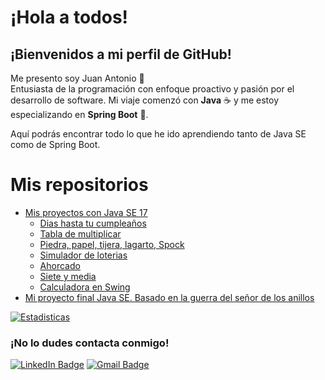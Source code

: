 # ¡Hola a todos!

## ¡Bienvenidos a mi perfil de GitHub!

Me presento soy Juan Antonio 👋  
Entusiasta de la programación con enfoque proactivo y pasión por el desarrollo de software. Mi viaje comenzó con **Java** ☕ y me estoy especializando en **Spring Boot** 🚀.

Aquí podrás encontrar todo lo que he ido aprendiendo tanto de Java SE como de Spring Boot.

# Mis repositorios
- [Mis proyectos con Java SE 17](https://github.com/jiglf/Java-SE)
   - [Dias hasta tu cumpleaños](https://github.com/jiglf/Java-SE/tree/main/DiasCumple)
   - [Tabla de multiplicar](https://github.com/jiglf/Java-SE/tree/main/Multiplicar)
   - [Piedra, papel, tijera, lagarto, Spock](https://github.com/jiglf/Java-SE/tree/main/BigBangTheory)
   - [Simulador de loterias](https://github.com/jiglf/Java-SE/tree/main/Loterias)
   - [Ahorcado](https://github.com/jiglf/Java-SE/tree/main/Ahorcado)
   - [Siete y media](https://github.com/jiglf/Java-SE/tree/main/SieteMedia)
   - [Calculadora en Swing](https://github.com/jiglf/Java-SE/tree/main/CalculadoraSwing)
- [Mi proyecto final Java SE. Basado en la guerra del señor de los anillos](https://github.com/jiglf/ProyectoFinalJava)


[![Estadisticas](https://github-readme-stats.vercel.app/api?username=jiglf&show_icons=true&theme=dark&hide=prs,issues,stars,contribs)](https://github.com/jiglf/github-readme-stats)
  
### ¡No lo dudes contacta conmigo!
[![LinkedIn Badge](https://img.shields.io/badge/-Juan%20Antonio%20Iglesias-blue?style=flat-square&logo=Linkedin&logoColor=white)](https://www.linkedin.com/in/jiglf/)
[![Gmail Badge](https://img.shields.io/badge/-juan.iglesiasfuentes@gmail.com-c14438?style=flat-square&logo=Gmail&logoColor=white)](mailto:juan.iglesiasfuentes@gmail.com)




        

